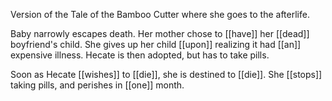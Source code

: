 Version of the Tale of the Bamboo Cutter where she goes to the afterlife.  
  
Baby narrowly escapes death. Her mother chose to [[have]] her [[dead]] boyfriend's child. She gives up her child [[upon]] realizing it had [[an]] expensive illness. Hecate is then adopted, but has to take pills.  
  
Soon as Hecate [[wishes]] to [[die]], she is destined to [[die]]. She [[stops]] taking pills, and perishes in [[one]] month.